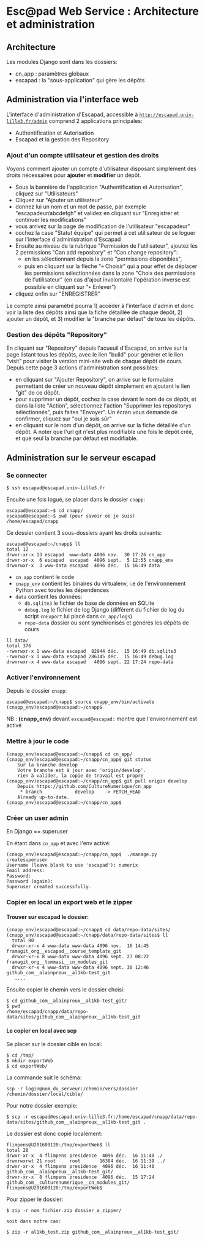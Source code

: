 Esc@pad Web Service : Architecture et administration
====================================================


## Architecture

Les modules Django sont dans les dossiers:

- cn_app : paramètres globaux
- escapad : la "sous-application" qui gère les dépôts

## Administration via l'interface web


L'interface d'administration d'Escapad, accessible à [`http://escapad.univ-lille3.fr/admin`](http://escapad.univ-lille3.fr/admin) comprend 2 applications principales:

- Authentification et Autorisation
- Escapad et la gestion des Repository


### Ajout d'un compte utilisateur et gestion des droits

Voyons comment ajouter un compte d'utilisateur disposant simplement des droits nécessaires pour **ajouter** et **modifier** un dépôt.

- Sous la bannière de l'application "Authentification et Autorisation", cliquez sur "Utilisateurs"
- Cliquez sur "Ajouter un utilisateur"
- donnez lui un nom et un mot de passe, par exemple "escapadeur/abcdefgh" et validez en cliquant sur "Enregistrer et continuer les modifications"
- vous arrivez sur la page de modification de l'utilisateur "escapadeur"
- cochez la case "Statut équipe" qui permet à cet utilisateur de se loguer sur l'interface d'administration d'Escapad
- Ensuite au niveau de la rubrique "Permission de l'utilisateur", ajoutez les 2 permissions "Can add repository" et "Can change repository":
    - en les sélectionnant depuis la zone "permissions disponibles",
    - puis en cliquant sur la flèche "￫ Choisir" qui a pour effet de déplacer les permissions sélectionnées dans la zone "Choix des permissions de l'utilisateur" (en cas d'ajout involontaire l'opération inverse est possible en cliquant sur "￩ Enlever")
- cliquez enfin sur "ENREGISTRER"

Le compte ainsi paramétré pourra 1) accéder à l'interface d'admin et donc voir la liste des dépôts ainsi que la fiche détaillée de chaque dépôt, 2) ajouter un dépôt, et 3) modifier la "branche par défaut" de tous les dépôts.

### Gestion des dépôts "Repository"

En cliquant sur "Repository" depuis l'acueuil d'Escapad, on arrive sur la page listant tous les dépôts, avec le lien "build" pour générer et le lien "visit" pour visiter la version mini-site web de chaque dépôt de cours. Depuis cette page 3 actions d'administration sont possibles:
- en cliquant sur "Ajouter Repository", on arrive sur le formulaire permettant de créer un nouveau dépôt simplement en ajoutant le lien "git" de ce dépôt.
- pour supprimer un dépôt, cochez la case devant le nom de ce dépôt, et dans la liste "Action", sélectionnez l'action "Supprimer les repositorys sélectionnés", puis faites "Envoyer". Un écran vous demande de confirmer, cliquez sur "oui je suis sûr"
- en cliquant sur le nom d'un dépôt, on arrive sur la fiche détaillée d'un dépôt. A noter que l'url git n'est plus modifiable une fois le dépôt créé, et que seul la branche par défaut est modifiable.

## Administration sur le serveur escapad

### Se connecter

```
$ ssh escapad@escapad.univ-lille3.fr
```
Ensuite une fois logué, se placer dans le dossier `cnapp`:
```
escapad@escapad:~$ cd cnapp/
escapad@escapad:~$ pwd (pour savoir où je suis)
/home/escapad/cnapp
```

Ce dossier contient 3 sous-dossiers ayant les droits suivants:
```
escapad@escapad:~/cnapp$ ll
total 12
drwxr-xr-x 13 escapad  www-data 4096 nov.  30 17:26 cn_app
drwxr-xr-x  6 escapad  escapad  4096 sept.  5 12:55 cnapp_env
drwxrwxr-x  3 www-data escapad  4096 déc.  15 16:49 data
```

- `cn_app` contient le code
- `cnapp_env` contient les binaires du virtualenv, i.e de l'environnement Python avec toutes les dépendences
- `data` contient les données:
    - `db.sqlite3` le fichier de base de données en SQLite
    - `debug.log` le fichier de log Django (différent du fichier de log du script `cnExport` lui placé dans `cn_app/logs`)
    - `repo-data` dossier ou sont synchronisés et générés les dépôts de cours
```
ll data/
total 376
-rwxrwxr-x 1 www-data escapad  82944 déc.  15 16:49 db.sqlite3
-rwxrwxr-x 1 www-data escapad 286345 déc.  15 16:49 debug.log
drwxrwxr-x 4 www-data escapad   4096 sept. 22 17:24 repo-data
```

### Activer l'environnement

Depuis le dossier `cnapp`:
```
escapad@escapad:~/cnapp$ source cnapp_env/bin/activate
(cnapp_env)escapad@escapad:~/cnapp$
```

NB : **(cnapp_env)** devant `escapad@escapad:` montre que l'environnement est activé

### Mettre à jour le code

```
(cnapp_env)escapad@escapad:~/cnapp$ cd cn_app/
(cnapp_env)escapad@escapad:~/cnapp/cn_app$ git status
    Sur la branche develop
    Votre branche est à jour avec 'origin/develop'.
    rien à valider, la copie de travail est propre
(cnapp_env)escapad@escapad:~/cnapp/cn_app$ git pull origin develop
    Depuis https://github.com/CultureNumerique/cn_app
     * branch            develop    -> FETCH_HEAD
    Already up-to-date.
(cnapp_env)escapad@escapad:~/cnapp/cn_app$
```

### Créer un user admin

En Django == superuser

En étant dans `cn_app` et avec l'env activé:
```
(cnapp_env)escapad@escapad:~/cnapp/cn_app$  ./manage.py createsuperuser
Username (leave blank to use 'escapad'): numerix
Email address:
Password:
Password (again):
Superuser created successfully.

```

### Copier en local un export web et le zipper

#### Trouver sur escapad le dossier:

```
(cnapp_env)escapad@escapad:~/cnapp$ cd data/repo-data/sites/
(cnapp_env)escapad@escapad:~/cnapp/data/repo-data/sites$ ll
  total 80
  drwxr-xr-x 4 www-data www-data 4096 nov.  16 14:45 framagit_org__escapad__course_template_git
  drwxr-xr-x 8 www-data www-data 4096 sept. 27 08:22 framagit_org__tommasi__cn_modules_git
  drwxr-xr-x 4 www-data www-data 4096 sept. 30 12:46 github_com__alainpreux__al1kb-test_git
   ....
```
Ensuite copier le chemin vers le dossier choisi:
```
$ cd github_com__alainpreux__al1kb-test_git/
$ pwd
/home/escapad/cnapp/data/repo-data/sites/github_com__alainpreux__al1kb-test_git
```

#### Le copier en local avec scp

Se placer sur le dossier cible en local:

```
$ cd /tmp/
$ mkdir exportWeb
$ cd exportWeb/
```

La commande suit le schéma:
```
scp -r login@nom_du_serveur:/chemin/vers/dossier /chemin/dossier/local/cible/
```

Pour notre dossier exemple:
```
$ scp -r escapad@escapad.univ-lille3.fr:/home/escapad/cnapp/data/repo-data/sites/github_com__alainpreux__al1kb-test_git .
```

Le dossier est donc copié localement:
```
flimpens@U201609120:/tmp/exportWeb$ ll
total 28
drwxr-xr-x  4 flimpens presidence  4096 déc.  16 11:40 ./
drwxrwxrwt 21 root     root       16384 déc.  16 11:39 ../
drwxr-xr-x  4 flimpens presidence  4096 déc.  16 11:40 github_com__alainpreux__al1kb-test_git/
drwxr-xr-x  8 flimpens presidence  4096 déc.  15 17:24 github_com__culturenumerique__cn_modules_git/
flimpens@U201609120:/tmp/exportWeb$
```

Pour zipper le dossier:
```
$ zip -r nom_fichier.zip dossier_a_zipper/

soit dans notre cas:

$ zip -r al1kb_test.zip github_com__alainpreux__al1kb-test_git/
```
